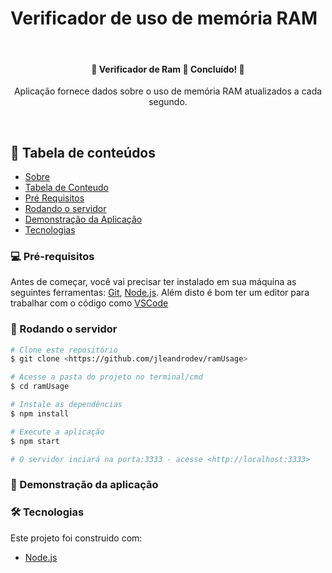 # Verificador de uso de memória RAM
&nbsp;
<h4 align="center"> 
	🚧  Verificador de Ram 🚀 Concluído!  🚧
</h4>

<p align='center'>Aplicação fornece dados sobre o uso de memória RAM atualizados a cada segundo.</p>

&nbsp;

## 🏁 Tabela de conteúdos 

<!--ts-->
   * [Sobre](#verificador-de-uso-de-memória-ram)
   * [Tabela de Conteudo](#-tabela-de-conteúdos)
   * [Pré Requisitos](#-pré-requisitos)
   * [Rodando o servidor](#-rodando-o-servidor)
   * [Demonstração da Aplicação](#-demonstração-da-aplicação)
   * [Tecnologias](#-tecnologias)
<!--te-->


### 💻 Pré-requisitos

Antes de começar, você vai precisar ter instalado em sua máquina as seguintes ferramentas:
[Git](https://git-scm.com), [Node.js](https://nodejs.org/en/). 
Além disto é bom ter um editor para trabalhar com o código como [VSCode](https://code.visualstudio.com/)

### 🎲 Rodando o servidor

```bash
# Clone este repositório
$ git clone <https://github.com/jleandrodev/ramUsage>

# Acesse a pasta do projeto no terminal/cmd
$ cd ramUsage

# Instale as dependências
$ npm install

# Execute a aplicação
$ npm start

# O servidor inciará na porta:3333 - acesse <http://localhost:3333>
```

### 🚀 Demonstração da aplicação

### 🛠 Tecnologias

Este projeto foi construido com:

- [Node.js](https://nodejs.org/en/)
